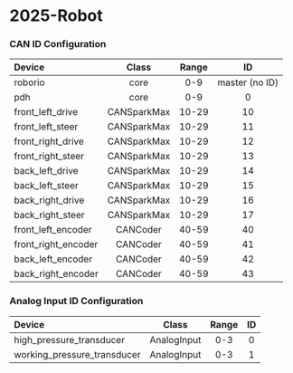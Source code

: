 # 2025-Robot

### CAN ID Configuration ###
| Device | Class | Range | ID |
|:-|:-:|:-:|:-:|
| roborio | core | 0-9 | master (no ID) |
| pdh | core | 0-9 | 0
| front_left_drive | CANSparkMax | 10-29 | 10 |
| front_left_steer | CANSparkMax | 10-29 | 11 |
| front_right_drive | CANSparkMax | 10-29 | 12 |
| front_right_steer | CANSparkMax | 10-29 | 13 |
| back_left_drive | CANSparkMax | 10-29 | 14 |
| back_left_steer | CANSparkMax | 10-29 | 15 |
| back_right_drive | CANSparkMax | 10-29 | 16 |
| back_right_steer | CANSparkMax | 10-29 | 17 |
| front_left_encoder | CANCoder | 40-59 | 40 |
| front_right_encoder | CANCoder | 40-59 | 41 |
| back_left_encoder | CANCoder | 40-59 | 42 |
| back_right_encoder | CANCoder | 40-59 | 43 |


### Analog Input ID Configuration ###
| Device | Class | Range | ID |
|:-|:-:|:-:|:-:|
| high_pressure_transducer | AnalogInput | 0-3 | 0 |
| working_pressure_transducer | AnalogInput | 0-3 | 1 |